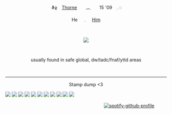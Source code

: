 <p align="center">
​​ ϑϱ　<ins>Thorne</ins>　　︵　　15 '09　𓈒 ◌
</p>

<p align="center">
   He⠀⠀𓈒⠀⠀<ins>Him</ins> 
   </p>


  ⠀⠀⠀ ⠀⠀ ⠀  ⠀⠀⠀ ⠀⠀ ⠀ ⠀⠀⠀      <p align="center">
  ![](https://komarev.com/ghpvc/?username=antidosage&color=000000&style=flat&label=bats)
</p>  ⠀

<p align="center">
 usually found in safe global, dw/tadc/fnaf/yttd areas 
 </p>                                        ⠀⠀ ⠀⠀ ⠀  ⠀⠀⠀ ⠀⠀ ⠀ ⠀⠀⠀ 




***
<p align="center">
 Stamp dump <3
    
 <img src="https://i.postimg.cc/527frLRD/tumblr-d2b09c6456cbca22968965278d77bdff-4a1fb4ce-100.webp"> <img src="https://i.postimg.cc/tJNjNx6S/tumblr-077389e53c656c1270dc0e3453409cb5-0b453a29-250.webp"> <img src="https://i.postimg.cc/J4YgVxR3/tumblr-8b20830a43d62f7add3ccb5499bda77f-51aa173b-250.webp"> <img src="https://i.postimg.cc/cHc9DMDn/tumblr-0284d43848a927143efb45eb1bfd6a1c-8cc39cf1-250.webp"> <img src="https://i.postimg.cc/zXvtjhTy/tumblr-5f8c9a07af211bb571c9346190522015-653628b7-100.webp"> <img src="https://i.postimg.cc/DfMd7Mbz/tumblr-e3743fe5c5a1809d427c58763b15ce3e-739ea136-250.webp"> <img src="https://i.postimg.cc/5NQ5ySwS/tumblr-2b1d67eef82b1bf35fe86c970a4afc0b-06c2d616-250.png"> <img src="https://i.postimg.cc/K8nnrcpK/tumblr-ba37f2174ec74d85667780b46954937b-d5dd3a3b-100.webp"> <img src="https://i.postimg.cc/0NjpwT3F/tumblr-2929dec9b1404d387f88d1bd3b67b4fd-b70ea98a-100.png"> <img src="https://i.postimg.cc/V6bn7jzF/tumblr-1cbddfd8c2f51175e7ad3cf7085a70d5-971bcfa4-100.png"> <img src="https://i.postimg.cc/vHGx9Rxh/tumblr-d44a640496bec8fee5867b857f7115b1-8d5122b2-100.png">

　　　　　　　　　　　　　　　　　　　　　　[![spotify-github-profile](https://spotify-github-profile.kittinanx.com/api/view?uid=l4qbftv56yoj5c9suzect2wm6&cover_image=true&theme=novatorem&show_offline=true&background_color=121212&interchange=false&bar_color=ff80a6&bar_color_cover=false)](https://github.com/kittinan/spotify-github-profile)
